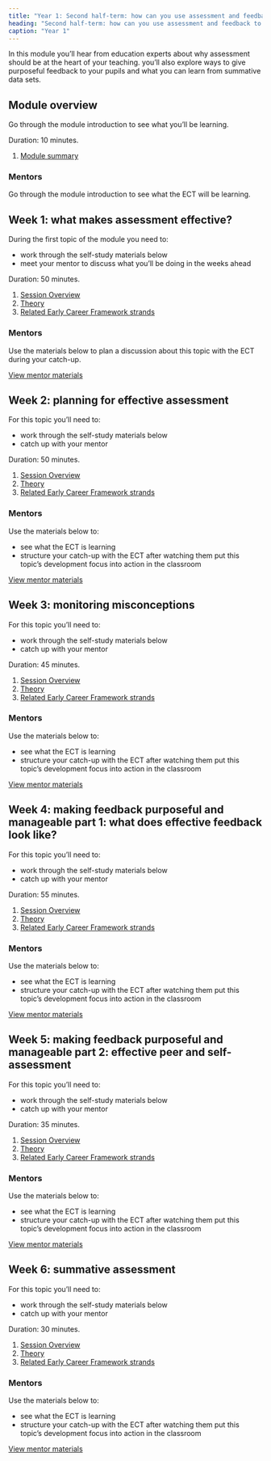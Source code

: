 ```yaml
---
title: "Year 1: Second half-term: how can you use assessment and feedback to greatest effect?"
heading: "Second half-term: how can you use assessment and feedback to greatest effect?"
caption: "Year 1"
---
```


In this module you’ll hear from education experts about why assessment should be at the heart of your teaching. you’ll also explore ways to give purposeful feedback to your pupils and what you can learn from summative data sets.

## Module overview

Go through the module introduction to see what you’ll be learning.

Duration: 10 minutes.

1. [Module summary](/teach-first/year-1-how-can-you-use-assessment-and-feedback-to-greatest-effect/intro-ect-module-summary)

### Mentors

Go through the module introduction to see what the ECT will be learning.

## Week 1: what makes assessment effective?

During the first topic of the module you need to:

- work through the self-study materials below
- meet your mentor to discuss what you’ll be doing in the weeks ahead

Duration: 50 minutes.

1. [Session Overview](/teach-first/year-1-how-can-you-use-assessment-and-feedback-to-greatest-effect/spring-week-1-ect-session-overview)
2. [Theory](/teach-first/year-1-how-can-you-use-assessment-and-feedback-to-greatest-effect/spring-week-1-ect-theory)
3. [Related Early Career Framework strands](/teach-first/year-1-how-can-you-use-assessment-and-feedback-to-greatest-effect/spring-week-1-ect-related-early-career-framework-strands)

### Mentors

Use the materials below to plan a discussion about this topic with the ECT during your catch-up.

[View mentor materials](/teach-first/year-1-how-can-you-use-assessment-and-feedback-to-greatest-effect/spring-week-1-mentor-materials)

## Week 2: planning for effective assessment

For this topic you’ll need to:

- work through the self-study materials below
- catch up with your mentor

Duration: 50 minutes.

1. [Session Overview](/teach-first/year-1-how-can-you-use-assessment-and-feedback-to-greatest-effect/spring-week-2-ect-session-overview)
2. [Theory](/teach-first/year-1-how-can-you-use-assessment-and-feedback-to-greatest-effect/spring-week-2-ect-theory)
3. [Related Early Career Framework strands](/teach-first/year-1-how-can-you-use-assessment-and-feedback-to-greatest-effect/spring-week-2-ect-related-early-career-framework-strands)

### Mentors

Use the materials below to:

- see what the ECT is learning
- structure your catch-up with the ECT after watching them put this topic’s development focus into action in the classroom

[View mentor materials](/teach-first/year-1-how-can-you-use-assessment-and-feedback-to-greatest-effect/spring-week-2-mentor-materials)

## Week 3: monitoring misconceptions

For this topic you’ll need to:

- work through the self-study materials below
- catch up with your mentor

Duration: 45 minutes.

1. [Session Overview](/teach-first/year-1-how-can-you-use-assessment-and-feedback-to-greatest-effect/spring-week-3-ect-session-overview)
2. [Theory](/teach-first/year-1-how-can-you-use-assessment-and-feedback-to-greatest-effect/spring-week-3-ect-theory)
3. [Related Early Career Framework strands](/teach-first/year-1-how-can-you-use-assessment-and-feedback-to-greatest-effect/spring-week-3-ect-related-early-career-framework-strands)

### Mentors

Use the materials below to:

- see what the ECT is learning
- structure your catch-up with the ECT after watching them put this topic’s development focus into action in the classroom

[View mentor materials](/teach-first/year-1-how-can-you-use-assessment-and-feedback-to-greatest-effect/spring-week-3-mentor-materials)

## Week 4: making feedback purposeful and manageable part 1: what does effective feedback look like?

For this topic you’ll need to:

- work through the self-study materials below
- catch up with your mentor

Duration: 55 minutes.

1. [Session Overview](/teach-first/year-1-how-can-you-use-assessment-and-feedback-to-greatest-effect/spring-week-4-ect-session-overview)
2. [Theory](/teach-first/year-1-how-can-you-use-assessment-and-feedback-to-greatest-effect/spring-week-4-ect-theory)
3. [Related Early Career Framework strands](/teach-first/year-1-how-can-you-use-assessment-and-feedback-to-greatest-effect/spring-week-4-ect-related-early-career-framework-strands)

### Mentors

Use the materials below to:

- see what the ECT is learning
- structure your catch-up with the ECT after watching them put this topic’s development focus into action in the classroom

[View mentor materials](/teach-first/year-1-how-can-you-use-assessment-and-feedback-to-greatest-effect/spring-week-4-mentor-materials)

## Week 5: making feedback purposeful and manageable part 2: effective peer and self-assessment

For this topic you’ll need to:

- work through the self-study materials below
- catch up with your mentor

Duration: 35 minutes.

1. [Session Overview](/teach-first/year-1-how-can-you-use-assessment-and-feedback-to-greatest-effect/spring-week-5-ect-session-overview)
2. [Theory](/teach-first/year-1-how-can-you-use-assessment-and-feedback-to-greatest-effect/spring-week-5-ect-theory)
3. [Related Early Career Framework strands](/teach-first/year-1-how-can-you-use-assessment-and-feedback-to-greatest-effect/spring-week-5-ect-related-early-career-framework-strands)

### Mentors

Use the materials below to:

- see what the ECT is learning
- structure your catch-up with the ECT after watching them put this topic’s development focus into action in the classroom

[View mentor materials](/teach-first/year-1-how-can-you-use-assessment-and-feedback-to-greatest-effect/spring-week-5-mentor-materials)

## Week 6: summative assessment

For this topic you’ll need to:

- work through the self-study materials below
- catch up with your mentor

Duration: 30 minutes.

1. [Session Overview](/teach-first/year-1-how-can-you-use-assessment-and-feedback-to-greatest-effect/spring-week-6-ect-session-overview)
2. [Theory](/teach-first/year-1-how-can-you-use-assessment-and-feedback-to-greatest-effect/spring-week-6-ect-theory)
3. [Related Early Career Framework strands](/teach-first/year-1-how-can-you-use-assessment-and-feedback-to-greatest-effect/spring-week-6-ect-related-early-career-framework-strands)

### Mentors

Use the materials below to:

- see what the ECT is learning
- structure your catch-up with the ECT after watching them put this topic’s development focus into action in the classroom

[View mentor materials](/teach-first/year-1-how-can-you-use-assessment-and-feedback-to-greatest-effect/spring-week-6-mentor-materials)
